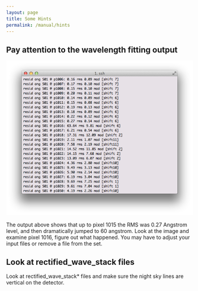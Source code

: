 ```yaml
---
layout: page
title: Some Hints
permalink: /manual/hints
---
```


## Pay attention to the wavelength fitting output

![Screenshot](image10.png "The output above shows that up to pixel 1015 the RMS was 0.27 Angstrom level, and then dramatically jumped to 60 angstrom. Look at the image and examine pixel 1016, figure out what happened. You may have to adjust your input files or remove a file from the set.")

The output above shows that up to pixel 1015 the RMS was 0.27 Angstrom level, and then dramatically jumped to 60 angstrom. Look at the image and examine pixel 1016, figure out what happened. You may have to adjust your input files or remove a file from the set.

## Look at rectified_wave_stack files

Look at rectified_wave_stack* files and make sure the night sky lines are vertical on the detector.